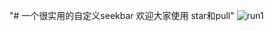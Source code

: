 "# 一个很实用的自定义seekbar 欢迎大家使用 star和pull" 
![run1](https://github.com/525642022/CustomSeekBar/tree/master/MyApplication/Screenshot/run1.jpg)   